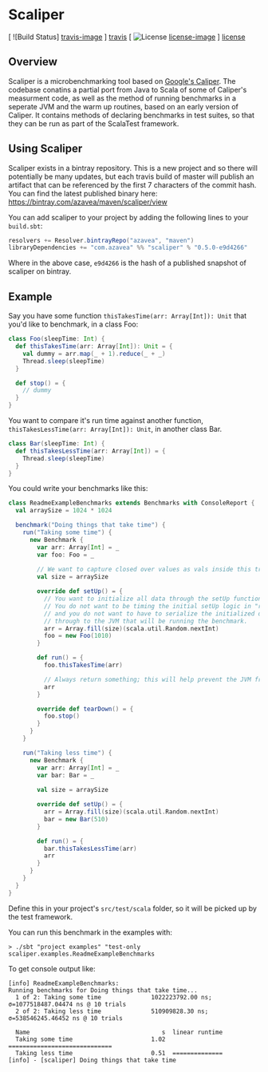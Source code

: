 # Scaliper

[ ![Build Status] [travis-image] ] [travis] [ ![License] [license-image] ] [license]

## Overview 

Scaliper is a microbenchmarking tool based on [Google's Caliper](https://github.com/google/caliper). The codebase conatins a partial port from Java to Scala of some of Caliper's measurment code, as well as the method of running benchmarks in a seperate JVM and the warm up routines, based on an early version of Caliper. It contains methods of declaring benchmarks in test suites, so that they can be run as part of the ScalaTest framework.

## Using Scaliper

Scaliper exists in a bintray repository. This is a new project and so there will potentially be many updates, but each travis build of master
will publish an artifact that can be referenced by the first 7 characters of the commit hash. You can find the latest published binary here: https://bintray.com/azavea/maven/scaliper/view

You can add scaliper to your project by adding the following lines to your `build.sbt`:

```scala
resolvers += Resolver.bintrayRepo("azavea", "maven")
libraryDependencies += "com.azavea" %% "scaliper" % "0.5.0-e9d4266"
```

Where in the above case, `e9d4266` is the hash of a published snapshot of scaliper on bintray.

## Example

Say you have some function `thisTakesTime(arr: Array[Int]): Unit` that you'd like to benchmark, in a class Foo:

```scala
class Foo(sleepTime: Int) {
  def thisTakesTime(arr: Array[Int]): Unit = {
    val dummy = arr.map(_ + 1).reduce(_ + _)
    Thread.sleep(sleepTime)
  }

  def stop() = { 
    // dummy 
  }
}
```

You want to compare it's run time against another function, `thisTakesLessTime(arr: Array[Int]): Unit`, in another class Bar.

```scala
class Bar(sleepTime: Int) {
  def thisTakesLessTime(arr: Array[Int]) = {
    Thread.sleep(sleepTime)
  }
}
```

You could write your benchmarks like this:

```scala
class ReadmeExampleBenchmarks extends Benchmarks with ConsoleReport {
  val arraySize = 1024 * 1024

  benchmark("Doing things that take time") {
    run("Taking some time") {
      new Benchmark {
        var arr: Array[Int] = _
        var foo: Foo = _
        
        // We want to capture closed over values as vals inside this trait
        val size = arraySize 

        override def setUp() = {
          // You want to initialize all data through the setUp function.
          // You do not want to be timing the initial setUp logic in "run",
          // and you do not want to have to serialize the initialized data
          // through to the JVM that will be running the benchmark.
          arr = Array.fill(size)(scala.util.Random.nextInt)
          foo = new Foo(1010)
        }

        def run() = {
          foo.thisTakesTime(arr)

          // Always return something; this will help prevent the JVM from optimizing your function body away
          arr
        }

        override def tearDown() = {
          foo.stop()
        }
      }
    }

    run("Taking less time") {
      new Benchmark {
        var arr: Array[Int] = _
        var bar: Bar = _
        
        val size = arraySize 

        override def setUp() = {
          arr = Array.fill(size)(scala.util.Random.nextInt)
          bar = new Bar(510)
        }

        def run() = {
          bar.thisTakesLessTime(arr)
          arr
        }
      }
    }
  }
}
```

Define this in your project's `src/test/scala` folder, so it will be picked up by the test framework.

You can run this benchmark in the examples with:

`> ./sbt "project examples" "test-only scaliper.examples.ReadmeExampleBenchmarks`

To get console output like:

```console
[info] ReadmeExampleBenchmarks:
Running benchmarks for Doing things that take time...
  1 of 2: Taking some time              1022223792.00 ns; σ=1077518487.04474 ns @ 10 trials
  2 of 2: Taking less time              510909828.30 ns; σ=538546245.46452 ns @ 10 trials

  Name                                     s  linear runtime
  Taking some time                      1.02  =============================
  Taking less time                      0.51  ==============
[info] - [scaliper] Doing things that take time
```

[travis]: https://travis-ci.org/azavea/scaliper
[travis-image]: https://travis-ci.org/azavea/scaliper.png?branch=master

[license-image]: http://img.shields.io/badge/license-Apache--2-blue.svg?style=flat
[license]: http://www.apache.org/licenses/LICENSE-2.0

